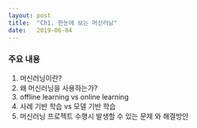 ```yaml
---
layout: post
title:  "Ch1. 한눈에 보는 머신러닝"
date:   2019-06-04
---
```


### 주요 내용
1. 머신러닝이란?
2. 왜 머신러닝을 사용하는가?
3. offline learning vs online learning
4. 사례 기반 학습 vs 모델 기반 학습
5. 머신러닝 프로젝트 수행시 발생할 수 있는 문제 와 해결방안

